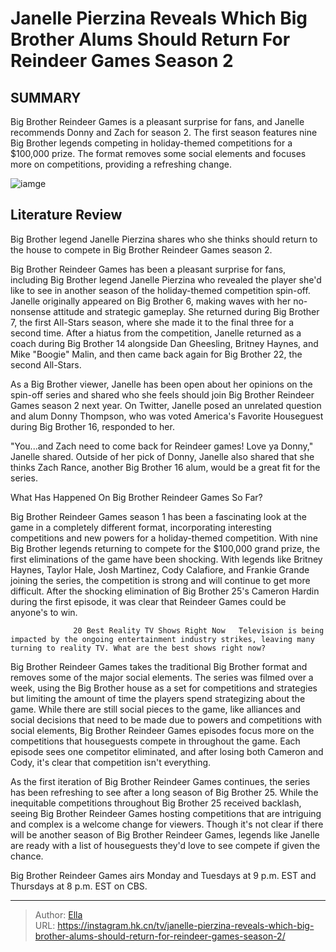 # Janelle Pierzina Reveals Which Big Brother Alums Should Return For Reindeer Games Season 2


## SUMMARY 



  Big Brother Reindeer Games is a pleasant surprise for fans, and Janelle recommends Donny and Zach for season 2.   The first season features nine Big Brother legends competing in holiday-themed competitions for a $100,000 prize.   The format removes some social elements and focuses more on competitions, providing a refreshing change.  

![iamge](https://static1.srcdn.com/wordpress/wp-content/uploads/2023/12/janelle-pierzina-claims-this-iconic-big-brother-player-was-ghosted-from-reindeer-games-spoilers.jpg)

## Literature Review
Big Brother legend Janelle Pierzina shares who she thinks should return to the house to compete in Big Brother Reindeer Games season 2.




Big Brother Reindeer Games has been a pleasant surprise for fans, including Big Brother legend Janelle Pierzina who revealed the player she&#39;d like to see in another season of the holiday-themed competition spin-off. Janelle originally appeared on Big Brother 6, making waves with her no-nonsense attitude and strategic gameplay. She returned during Big Brother 7, the first All-Stars season, where she made it to the final three for a second time. After a hiatus from the competition, Janelle returned as a coach during Big Brother 14 alongside Dan Gheesling, Britney Haynes, and Mike &#34;Boogie&#34; Malin, and then came back again for Big Brother 22, the second All-Stars.




As a Big Brother viewer, Janelle has been open about her opinions on the spin-off series and shared who she feels should join Big Brother Reindeer Games season 2 next year. On Twitter, Janelle posed an unrelated question and alum Donny Thompson, who was voted America&#39;s Favorite Houseguest during Big Brother 16, responded to her.


 

&#34;You...and Zach need to come back for Reindeer games! Love ya Donny,&#34; Janelle shared. Outside of her pick of Donny, Janelle also shared that she thinks Zach Rance, another Big Brother 16 alum, would be a great fit for the series.


 What Has Happened On Big Brother Reindeer Games So Far? 
          




Big Brother Reindeer Games season 1 has been a fascinating look at the game in a completely different format, incorporating interesting competitions and new powers for a holiday-themed competition. With nine Big Brother legends returning to compete for the $100,000 grand prize, the first eliminations of the game have been shocking. With legends like Britney Haynes, Taylor Hale, Josh Martinez, Cody Calafiore, and Frankie Grande joining the series, the competition is strong and will continue to get more difficult. After the shocking elimination of Big Brother 25&#39;s Cameron Hardin during the first episode, it was clear that Reindeer Games could be anyone&#39;s to win.

                  20 Best Reality TV Shows Right Now   Television is being impacted by the ongoing entertainment industry strikes, leaving many turning to reality TV. What are the best shows right now?    

Big Brother Reindeer Games takes the traditional Big Brother format and removes some of the major social elements. The series was filmed over a week, using the Big Brother house as a set for competitions and strategies but limiting the amount of time the players spend strategizing about the game. While there are still social pieces to the game, like alliances and social decisions that need to be made due to powers and competitions with social elements, Big Brother Reindeer Games episodes focus more on the competitions that houseguests compete in throughout the game. Each episode sees one competitor eliminated, and after losing both Cameron and Cody, it&#39;s clear that competition isn&#39;t everything.




As the first iteration of Big Brother Reindeer Games continues, the series has been refreshing to see after a long season of Big Brother 25. While the inequitable competitions throughout Big Brother 25 received backlash, seeing Big Brother Reindeer Games hosting competitions that are intriguing and complex is a welcome change for viewers. Though it&#39;s not clear if there will be another season of Big Brother Reindeer Games, legends like Janelle are ready with a list of houseguests they&#39;d love to see compete if given the chance.

Big Brother Reindeer Games airs Monday and Tuesdays at 9 p.m. EST and Thursdays at 8 p.m. EST on CBS.



---

> Author: [Ella](https://instagram.hk.cn/)  
> URL: https://instagram.hk.cn/tv/janelle-pierzina-reveals-which-big-brother-alums-should-return-for-reindeer-games-season-2/  

